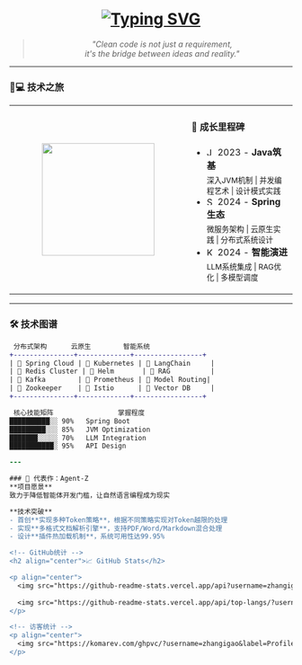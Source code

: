 <!-- 个人宣言 -->
<div align="center">
  <h1> 
    <a href="https://git.io/typing-svg">
      <img src="https://readme-typing-svg.demolab.com?font=Fira+Code&weight=600&size=26&duration=4000&pause=1000&color=4BC425&center=true&vCenter=true&width=500&lines=Hello+World!+%F0%9F%92%BB;Java+Backend+Engineer;Building+Intelligent+Systems;Open+Source+Enthusiast" alt="Typing SVG">
    </a>
  </h1>
</div>

<!-- 技术信仰 -->
<div align="center">
  <blockquote>
  <i>"Clean code is not just a requirement,<br>it's the bridge between ideas and reality."</i>
  </blockquote>
</div>

---

### 🧑💻 技术之旅
<table>
  <tr>
    <td width="300px">
      <div align="center">
        <img src="https://user-images.githubusercontent.com/26399680/163703941-5a2b750b-42c7-48f5-8e9e-6b2e6c3f466f.gif" width="200px">
      </div>
    </td>
    <td>
      <div align="left">
        <h4>🚩 成长里程碑</h4>
        <ul>
          <li>
            <img src="https://api.iconify.design/logos/java.svg" width="15" alt="Java"> 
            2023 - <b>Java筑基</b>
            <br>
            <sub>深入JVM机制 | 并发编程艺术 | 设计模式实践</sub>
          </li>
          <li>
            <img src="https://api.iconify.design/logos/spring.svg" width="15" alt="Spring"> 
            2024 - <b>Spring生态</b>
            <br>
            <sub>微服务架构 | 云原生实践 | 分布式系统设计</sub>
          </li>
          <li>
            <img src="https://api.iconify.design/logos/kubernetes.svg" width="15" alt="K8s"> 
            2024 - <b>智能演进</b>
            <br>
            <sub>LLM系统集成 | RAG优化 | 多模型调度</sub>
          </li>
        </ul>
      </div>
    </td>
  </tr>
</table>

---

### 🛠️ 技术图谱
```diff
 分布式架构      云原生        智能系统
+---------------+-------------+-----------------+
|  Spring Cloud |  Kubernetes |  LangChain     |
|  Redis Cluster |  Helm       |  RAG          |
|  Kafka        |  Prometheus | 󰗀 Model Routing|
|  Zookeeper    |  Istio      |  Vector DB     |
+---------------+-------------+-----------------+

 核心技能矩阵                掌握程度
██████████░░ 90%   Spring Boot
█████████░░░ 85%   JVM Optimization 
███████░░░░░ 70%   LLM Integration
███████████░ 95%   API Design

---

### 🚀 代表作：Agent-Z
**项目愿景**  
致力于降低智能体开发门槛，让自然语言编程成为现实

**技术突破**  
- 首创**实现多种Token策略**，根据不同策略实现对Token越限的处理
- 实现**多格式文档解析引擎**，支持PDF/Word/Markdown混合处理
- 设计**插件热加载机制**，系统可用性达99.95%

<!-- GitHub统计 -->
<h2 align="center">📈 GitHub Stats</h2>

<p align="center">
  <img src="https://github-readme-stats.vercel.app/api?username=zhangigao&show_icons=true&theme=radical" alt="GitHub Stats" width="45%"/>
  
  <img src="https://github-readme-stats.vercel.app/api/top-langs/?username=zhangigao&layout=compact&theme=radical" alt="Top Languages" width="45%"/>
</p>

<!-- 访客统计 -->
<p align="center">
  <img src="https://komarev.com/ghpvc/?username=zhangigao&label=Profile%20Views&color=blue&style=flat-square" alt="Profile Views"/>
</p>
